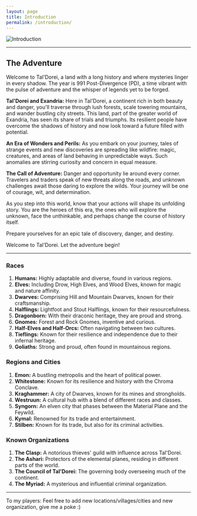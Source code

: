 ```yaml
---
layout: page
title: Introduction
permalink: /introduction/
---
```


![Introduction](https://github.com/JanStaelens/JanStaelens.github.io/assets/40687012/abe3a96c-31b3-47b3-a0aa-e238fe56f81f)

---

## The Adventure

Welcome to Tal'Dorei, a land with a long history and where mysteries linger in every shadow. The year is 991 Post-Divergence (PD), a time vibrant with the pulse of adventure and the whisper of legends yet to be forged.

**Tal'Dorei and Exandria:** Here in Tal'Dorei, a continent rich in both beauty and danger, you'll traverse through lush forests, scale towering mountains, and wander bustling city streets. This land, part of the greater world of Exandria, has seen its share of trials and triumphs. Its resilient people have overcome the shadows of history and now look toward a future filled with potential.

**An Era of Wonders and Perils:** As you embark on your journey, tales of strange events and new discoveries are spreading like wildfire: magic, creatures, and areas of land behaving in unpredictable ways. Such anomalies are stirring curiosity and concern in equal measure.

**The Call of Adventure:** Danger and opportunity lie around every corner. Travelers and traders speak of new threats along the roads, and unknown challenges await those daring to explore the wilds. Your journey will be one of courage, wit, and determination.

As you step into this world, know that your actions will shape its unfolding story. You are the heroes of this era, the ones who will explore the unknown, face the unthinkable, and perhaps change the course of history itself.

Prepare yourselves for an epic tale of discovery, danger, and destiny.

Welcome to Tal'Dorei. Let the adventure begin!


---
### Races
1. **Humans:** Highly adaptable and diverse, found in various regions.
2. **Elves:** Including Drow, High Elves, and Wood Elves, known for magic and nature affinity.
3. **Dwarves:** Comprising Hill and Mountain Dwarves, known for their craftsmanship.
4. **Halflings:** Lightfoot and Stout Halflings, known for their resourcefulness.
5. **Dragonborn:** With their draconic heritage, they are proud and strong.
6. **Gnomes:** Forest and Rock Gnomes, inventive and curious.
7. **Half-Elves and Half-Orcs:** Often navigating between two cultures.
8. **Tieflings:** Known for their resilience and independence due to their infernal heritage.
9. **Goliaths:** Strong and proud, often found in mountainous regions.

### Regions and Cities
1. **Emon:** A bustling metropolis and the heart of political power.
2. **Whitestone:** Known for its resilience and history with the Chroma Conclave.
3. **Kraghammer:** A city of Dwarves, known for its mines and strongholds.
4. **Westruun:** A cultural hub with a blend of different races and classes.
5. **Syngorn:** An elven city that phases between the Material Plane and the Feywild.
6. **Kymal:** Renowned for its trade and entertainment.
7. **Stilben:** Known for its trade, but also for its criminal activities.

### Known Organizations
1. **The Clasp:** A notorious thieves' guild with influence across Tal'Dorei.
2. **The Ashari:** Protectors of the elemental planes, residing in different parts of the world.
3. **The Council of Tal'Dorei:** The governing body overseeing much of the continent.
4. **The Myriad:** A mysterious and influential criminal organization.

---

To my players:
Feel free to add new locations/villages/cities and new organization, give me a poke :) 
